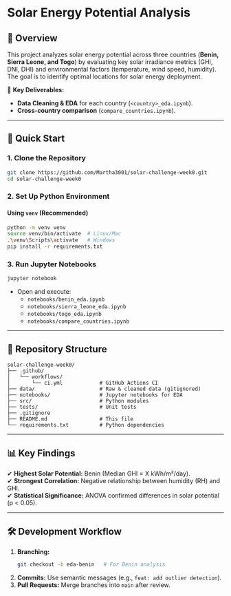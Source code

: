 # **Solar Energy Potential Analysis**  

## **📌 Overview**  
This project analyzes solar energy potential across three countries (**Benin, Sierra Leone, and Togo**) by evaluating key solar irradiance metrics (GHI, DNI, DHI) and environmental factors (temperature, wind speed, humidity). The goal is to identify optimal locations for solar energy deployment.  

🔑 **Key Deliverables:**  
- **Data Cleaning & EDA** for each country (`<country>_eda.ipynb`).  
- **Cross-country comparison** (`compare_countries.ipynb`).   

---

## **🚀 Quick Start**  

### **1. Clone the Repository**  
```bash
git clone https://github.com/Martha3001/solar-challenge-week0.git
cd solar-challenge-week0
```

### **2. Set Up Python Environment**  
#### **Using `venv` (Recommended)**  
```bash
python -m venv venv
source venv/bin/activate  # Linux/Mac
.\venv\Scripts\activate   # Windows
pip install -r requirements.txt
```

### **3. Run Jupyter Notebooks**  
```bash
jupyter notebook
```
- Open and execute:  
  - `notebooks/benin_eda.ipynb`  
  - `notebooks/sierra_leone_eda.ipynb`  
  - `notebooks/togo_eda.ipynb`  
  - `notebooks/compare_countries.ipynb`  

---

## **📂 Repository Structure**  
```
solar-challenge-week0/  
├── .github/  
│   └── workflows/  
│       └── ci.yml            # GitHub Actions CI  
├── data/                     # Raw & cleaned data (gitignored)  
├── notebooks/                # Jupyter notebooks for EDA  
├── src/                      # Python modules   
├── tests/                    # Unit tests  
├── .gitignore  
├── README.md                 # This file  
└── requirements.txt          # Python dependencies  
```

---

## **📊 Key Findings**  
✔ **Highest Solar Potential:** Benin (Median GHI = X kWh/m²/day).  
✔ **Strongest Correlation:** Negative relationship between humidity (RH) and GHI.  
✔ **Statistical Significance:** ANOVA confirmed differences in solar potential (p < 0.05).  

---

## **🛠 Development Workflow**  
1. **Branching:**  
   ```bash
   git checkout -b eda-benin   # For Benin analysis
   ```
2. **Commits:** Use semantic messages (e.g., `feat: add outlier detection`).  
3. **Pull Requests:** Merge branches into `main` after review.  



